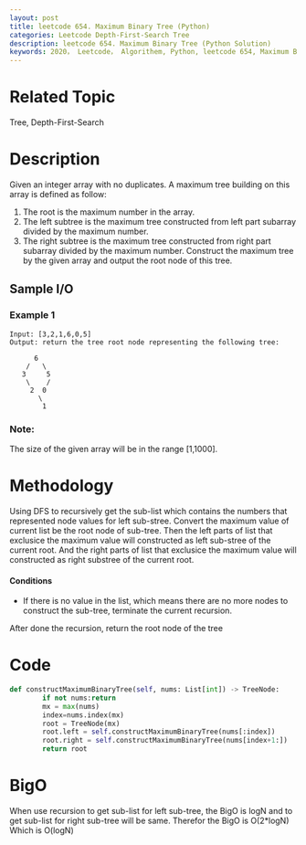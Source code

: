 ```yaml
---
layout: post
title: leetcode 654. Maximum Binary Tree (Python)
categories: Leetcode Depth-First-Search Tree
description: leetcode 654. Maximum Binary Tree (Python Solution)
keywords: 2020， Leetcode， Algorithem, Python, leetcode 654, Maximum Binary Tree, zhenyu
---
```


# Related Topic
Tree, Depth-First-Search

# Description
Given an integer array with no duplicates. A maximum tree building on this array is defined as follow:

1. The root is the maximum number in the array.
2. The left subtree is the maximum tree constructed from left part subarray divided by the maximum number.
3. The right subtree is the maximum tree constructed from right part subarray divided by the maximum number.
Construct the maximum tree by the given array and output the root node of this tree.

## Sample I/O
### Example 1
```
Input: [3,2,1,6,0,5]
Output: return the tree root node representing the following tree:

      6
    /   \
   3     5
    \    / 
     2  0   
       \
        1
```

### Note:
The size of the given array will be in the range [1,1000].

# Methodology
Using DFS to recursively get the sub-list which contains the numbers that represented node values for left sub-stree. 
Convert the maximum value of current list be the root node of sub-tree.
Then the left parts of list that exclusice the maximum value will constructed as left sub-stree of the current root.
And the right parts of list that exclusice the maximum value will constructed as right substree of the current root.

#### Conditions
* If there is no value in the list, which means there are no more nodes to construct the sub-tree, terminate the current recursion.


After done the recursion, return the root node of the tree

# Code
```python
def constructMaximumBinaryTree(self, nums: List[int]) -> TreeNode:
        if not nums:return
        mx = max(nums)
        index=nums.index(mx)
        root = TreeNode(mx)
        root.left = self.constructMaximumBinaryTree(nums[:index])
        root.right = self.constructMaximumBinaryTree(nums[index+1:])
        return root
```

# BigO
When use recursion to get sub-list for left sub-tree, the BigO is logN and to get sub-list for right sub-tree will be same. Therefor the BigO is O(2*logN) Which is O(logN)



